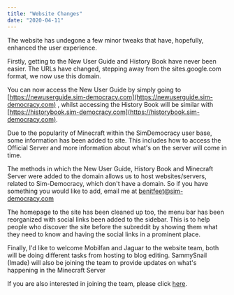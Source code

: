 ```yaml
---
title: "Website Changes"
date: "2020-04-11"
---
```


The website has undegone a few minor tweaks that have, hopefully, enhanced the user experience.

Firstly, getting to the New User Guide and History Book have never been easier. The URLs have changed, stepping away from the sites.google.com format, we now use this domain.

You can now access the New User Guide by simply going to [https://newuserguide.sim-democracy.com](https://newuserguide.sim-democracy.com) , whilst accessing the History Book will be similar with [https://historybook.sim-democracy.com](https://historybook.sim-democracy.com).

Due to the popularity of Minecraft within the SimDemocracy user base, some information has been added to site. This includes how to access the Official Server and more information about what's on the server will come in time.

The methods in which the New User Guide, History Book and Minecraft Server were added to the domain allows us to host websites/servers, related to Sim-Democracy, which don't have a domain. So if you have something you would like to add, email me at benitfeet@sim-democracy.com

The homepage to the site has been cleaned up too, the menu bar has been reorganized with social links been added to the sidebar. This is to help people who discover the site before the subreddit by showing them what they need to know and having the social links in a prominent place.

Finally, I'd like to welcome Mobilfan and Jaguar to the website team, both will be doing different tasks from hosting to blog editing. SammySnail (Imade) will also be joining the team to provide updates on what's happening in the Minecraft Server

If you are also interested in joining the team, please click [here](https://sim-democracy.com/2020/04/05/looking-for-help/).
